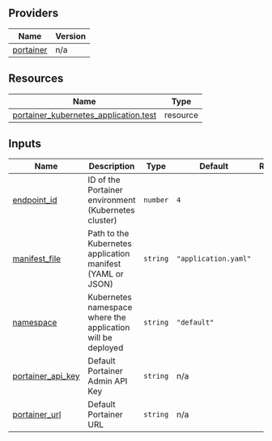 <!-- BEGIN_TF_DOCS -->


## Providers

| Name | Version |
|------|---------|
| <a name="provider_portainer"></a> [portainer](#provider\_portainer) | n/a |

## Resources

| Name | Type |
|------|------|
| [portainer_kubernetes_application.test](https://registry.terraform.io/providers/grulicht/portainer/latest/docs/resources/kubernetes_application) | resource |

## Inputs

| Name | Description | Type | Default | Required |
|------|-------------|------|---------|:--------:|
| <a name="input_endpoint_id"></a> [endpoint\_id](#input\_endpoint\_id) | ID of the Portainer environment (Kubernetes cluster) | `number` | `4` | no |
| <a name="input_manifest_file"></a> [manifest\_file](#input\_manifest\_file) | Path to the Kubernetes application manifest (YAML or JSON) | `string` | `"application.yaml"` | no |
| <a name="input_namespace"></a> [namespace](#input\_namespace) | Kubernetes namespace where the application will be deployed | `string` | `"default"` | no |
| <a name="input_portainer_api_key"></a> [portainer\_api\_key](#input\_portainer\_api\_key) | Default Portainer Admin API Key | `string` | n/a | yes |
| <a name="input_portainer_url"></a> [portainer\_url](#input\_portainer\_url) | Default Portainer URL | `string` | n/a | yes |
<!-- END_TF_DOCS -->